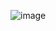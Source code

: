 ![image](https://github.com/Maheshmurali/WebPages/assets/142912554/79cbf0ee-50ea-4503-8746-ebed06696564)
